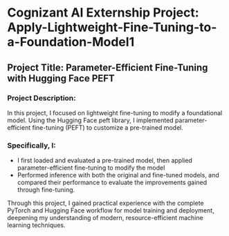 # Cognizant AI Externship Project: Apply-Lightweight-Fine-Tuning-to-a-Foundation-Model1

## Project Title: Parameter-Efficient Fine-Tuning with Hugging Face PEFT

### Project Description:
In this project, I focused on lightweight fine-tuning to modify a foundational model. Using the Hugging Face peft library, I implemented parameter-efficient fine-tuning (PEFT) to customize a pre-trained model.

### Specifically, I:
- I first loaded and evaluated a pre-trained model, then applied parameter-efficient fine-tuning to modify the model 
- Performed inference with both the original and fine-tuned models, and compared their performance to evaluate the improvements gained through fine-tuning.

Through this project, I gained practical experience with the complete PyTorch and Hugging Face workflow for model training and deployment, deepening my understanding of modern, resource-efficient machine learning techniques.
